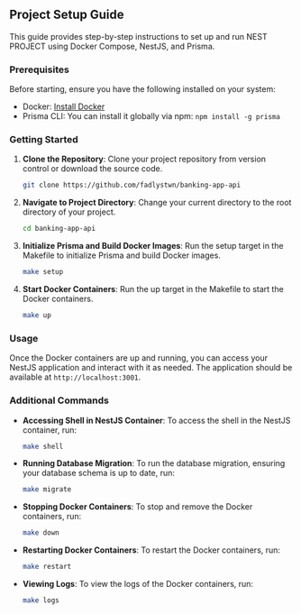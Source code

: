 ## Project Setup Guide

This guide provides step-by-step instructions to set up and run NEST PROJECT using Docker Compose, NestJS, and Prisma.

### Prerequisites

Before starting, ensure you have the following installed on your system:

- Docker: [Install Docker](https://docs.docker.com/get-docker/)
- Prisma CLI: You can install it globally via npm: `npm install -g prisma`

### Getting Started

1. **Clone the Repository**: Clone your project repository from version control or download the source code.

   ```bash
   git clone https://github.com/fadlystwn/banking-app-api
   ```

2. **Navigate to Project Directory**: Change your current directory to the root directory of your project.

   ```bash
   cd banking-app-api
   ```

3. **Initialize Prisma and Build Docker Images**: Run the setup target in the Makefile to initialize Prisma and build Docker images.

   ```bash
   make setup
   ```

4. **Start Docker Containers**: Run the up target in the Makefile to start the Docker containers.

   ```bash
   make up
   ```

### Usage

Once the Docker containers are up and running, you can access your NestJS application and interact with it as needed. The application should be available at `http://localhost:3001`.

### Additional Commands

- **Accessing Shell in NestJS Container**: To access the shell in the NestJS container, run:

  ```bash
  make shell
  ```

- **Running Database Migration**: To run the database migration, ensuring your database schema is up to date, run:

  ```bash
  make migrate
  ```

- **Stopping Docker Containers**: To stop and remove the Docker containers, run:

  ```bash
  make down
  ```

- **Restarting Docker Containers**: To restart the Docker containers, run:

  ```bash
  make restart
  ```

- **Viewing Logs**: To view the logs of the Docker containers, run:

  ```bash
  make logs
  ```


